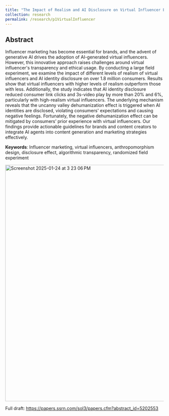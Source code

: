 ```yaml
---
title: "The Impact of Realism and AI Disclosure on Virtual Influencer Effectiveness: A Large Field Experiment"
collection: research
permalink: /research/p1VirtualInfluencer
---
```


Abstract
---
Influencer marketing has become essential for brands, and the advent of generative AI drives the adoption of AI-generated virtual influencers. However, this innovative approach raises challenges around virtual influencer's transparency and ethical usage. By conducting a large field experiment, we examine the impact of different levels of realism of virtual influencers and AI identity disclosure on over 1.8 million consumers. Results show that virtual influencers with higher levels of realism outperform those with less. Additionally, the study indicates that AI identity disclosure reduced consumer link clicks and 3s-video play by more than 20% and 6%, particularly with high-realism virtual influencers. The underlying mechanism reveals that the uncanny valley dehumanization effect is triggered when AI identities are disclosed, violating consumers' expectations and causing negative feelings. Fortunately, the negative dehumanization effect can be mitigated by consumers’ prior experience with virtual influencers. Our findings provide actionable guidelines for brands and content creators to integrate AI agents into content generation and marketing strategies effectively.


**Keywords**: Influencer marketing, virtual influencers, anthropomorphism design, disclosure effect, algorithmic transparency, randomized field experiment

<img width="751" alt="Screenshot 2025-01-24 at 3 23 06 PM" src="https://github.com/user-attachments/assets/ef57605e-9075-4c25-9493-041175abdaa9" />

Full draft: https://papers.ssrn.com/sol3/papers.cfm?abstract_id=5202553

